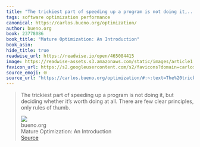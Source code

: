 ```yaml
---
title: "The trickiest part of speeding up a program is not doing it,..."
tags: software optimization performance
canonical: https://carlos.bueno.org/optimization/
author: bueno.org
book: 23778086
book_title: "Mature Optimization: An Introduction"
book_asin: 
hide_title: true
readwise_url: https://readwise.io/open/465084415
image: https://readwise-assets.s3.amazonaws.com/static/images/article1.be68295a7e40.png
favicon_url: https://s2.googleusercontent.com/s2/favicons?domain=carlos.bueno.org
source_emoji: 🌐
source_url: "https://carlos.bueno.org/optimization/#:~:text=The%20trickiest%20part,rules%20of%20thumb."
---
```


> The trickiest part of speeding up a program is not doing it, but deciding whether it’s worth doing at all. There are few clear principles, only rules of thumb.
> <div class="quoteback-footer"><div class="quoteback-avatar"><img class="mini-favicon" src="https://s2.googleusercontent.com/s2/favicons?domain=carlos.bueno.org"></div><div class="quoteback-metadata"><div class="metadata-inner"><span style="display:none">FROM:</span><div aria-label="bueno.org" class="quoteback-author"> bueno.org</div><div aria-label="Mature Optimization: An Introduction" class="quoteback-title"> Mature Optimization: An Introduction</div></div></div><div class="quoteback-backlink"><a target="_blank" aria-label="go to the full text of this quotation" rel="noopener" href="https://carlos.bueno.org/optimization/#:~:text=The%20trickiest%20part,rules%20of%20thumb." class="quoteback-arrow"> Source</a></div></div>